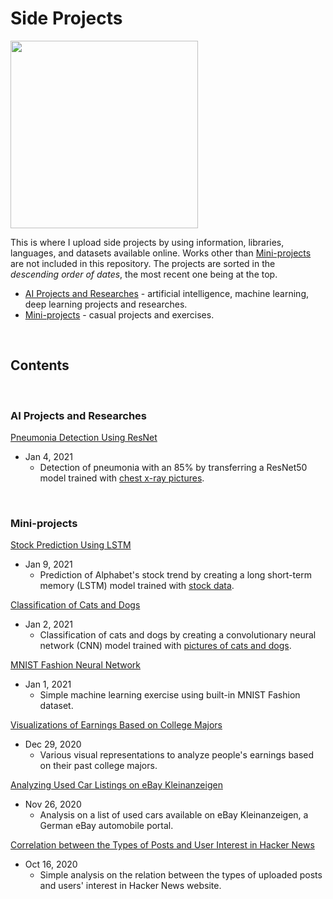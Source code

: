 # Side Projects

<img src = 'https://imagesvc.meredithcorp.io/v3/mm/image?q=85&c=sc&poi=%5B1240%2C299%5D&w=2000&h=1047&url=https%3A%2F%2Fstatic.onecms.io%2Fwp-content%2Fuploads%2Fsites%2F6%2F2020%2F09%2F15%2FThe-Mandalorian5.jpg' width="300">

This is where I upload side projects by using information, libraries, languages, and datasets available online.
Works other than [Mini-projects](##mini-projects) are not included in this repository. The projects are sorted in the _descending order of dates_, the most recent one being at the top.

- [AI Projects and Researches](##ai-projects-and-researches) - artificial intelligence, machine learning, deep learning projects and researches.
- [Mini-projects](##mini-projects) - casual projects and exercises.

&nbsp;

## Contents

&nbsp;

### AI Projects and Researches

[Pneumonia Detection Using ResNet](https://github.com/chan030609/resnet-pneumonia-detection/blob/master/README.md)
- Jan 4, 2021
  - Detection of pneumonia with an 85% by transferring a ResNet50 model trained with [chest x-ray pictures](https://www.kaggle.com/paultimothymooney/chest-xray-pneumonia).

&nbsp;

### Mini-projects

[Stock Prediction Using LSTM](https://github.com/chan030609/side-projects/blob/master/goog-stock-prediction/goog-stock-prediction.ipynb)
- Jan 9, 2021
  - Prediction of Alphabet's stock trend by creating a long short-term memory (LSTM) model trained with [stock data](https://www.kaggle.com/borismarjanovic/price-volume-data-for-all-us-stocks-etfs).
  
[Classification of Cats and Dogs](https://github.com/chan030609/side-projects/blob/master/classification-of-cats-and-dogs/classification_of_cats_and_dogs.ipynb)
- Jan 2, 2021
  - Classification of cats and dogs by creating a convolutionary neural network (CNN) model trained with [pictures of cats and dogs](https://www.kaggle.com/tongpython/cat-and-dog/tasks). 
  
[MNIST Fashion Neural Network](https://github.com/chan030609/side-projects/blob/master/mnist-fashion-validation/mnist-fashion-validation.ipynb)
- Jan 1, 2021
  - Simple machine learning exercise using built-in MNIST Fashion dataset.

[Visualizations of Earnings Based on College Majors](https://github.com/chan030609/side-projects/blob/master/earnings-based-on-majors/earnings-based-on-majors.ipynb)
- Dec 29, 2020
  - Various visual representations to analyze people's earnings based on their past college majors.

[Analyzing Used Car Listings on eBay Kleinanzeigen](https://github.com/chan030609/side-projects/blob/master/ebay-car-sales-analysis/ebay-car-sales-analysis.ipynb)
- Nov 26, 2020
  - Analysis on a list of used cars available on eBay Kleinanzeigen, a German eBay automobile portal.

[Correlation between the Types of Posts and User Interest in Hacker News](https://github.com/chan030609/side-projects/blob/master/hackernews-post-analysis/hacker-news-post-analysis.ipynb) 
- Oct 16, 2020
  - Simple analysis on the relation between the types of uploaded posts and users' interest in Hacker News website.
